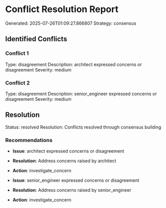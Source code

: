# Conflict Resolution Report

Generated: 2025-07-26T01:09:27.866807
Strategy: consensus

## Identified Conflicts

### Conflict 1
Type: disagreement
Description: architect expressed concerns or disagreement
Severity: medium

### Conflict 2
Type: disagreement
Description: senior_engineer expressed concerns or disagreement
Severity: medium


## Resolution

Status: resolved
Resolution: Conflicts resolved through consensus building

### Recommendations

- **Issue**: architect expressed concerns or disagreement
- **Resolution**: Address concerns raised by architect
- **Action**: investigate_concern

- **Issue**: senior_engineer expressed concerns or disagreement
- **Resolution**: Address concerns raised by senior_engineer
- **Action**: investigate_concern

